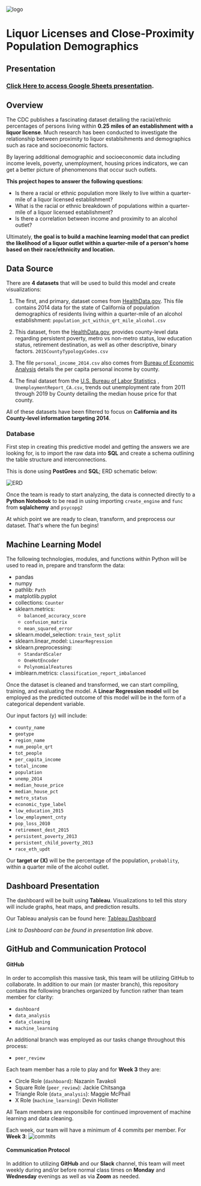 ![logo](./Images/liquor_license.jpeg)
# Liquor Licenses and Close-Proximity Population Demographics

## Presentation

### [Click Here to access Google Sheets presentation](https://docs.google.com/presentation/d/16BIqBy9ejezUTJsVLJnAEyl2HWQhgAKd4O99gPBHUYY/edit#slide=id.p).

## Overview
The CDC publishes a fascinating dataset detailing the racial/ethnic percentages of persons living within **0.25 miles of an establishment with a liquor license**. Much research has been conducted to investigate the relationship between proximity to liquor establsihments and demographics such as race and socioeconomic factors.

By layering additional demographic and socioeconomic data including income levels, poverty, unemployment, housing prices indicators, we can get a better picture of phenomenons that occur such outlets.

**This project hopes to answer the following questions**:

* Is there a racial or ethnic population more likely to live within a quarter-mile of a liquor licensed establishment?
* What is the racial or ethnic breakdown of populations within a quarter-mile of a liquor licensed establishment?
* Is there a correlation between income and proximity to an alcohol outlet?

Ultimately, **the goal is to build a machine learning model that can predict the likelihood of a liquor outlet within a quarter-mile of a person's home based on their race/ethnicity and location.**

## Data Source
There are **4 datasets** that will be used to build this model and create visualizations:

1. The first, and primary, dataset comes from [HealthData.gov](https://healthdata.gov/dataset/population-percentage-within-quarter-mile-alcohol-outlets). This file contains 2014 data for the state of California of population demographics of residents living within a quarter-mile of an alcohol establishment: ```population_pct_within_qrt_mile_alcohol.csv```
 
1. This dataset, from the [HealthData.gov](https://healthdata.gov/dataset/population-percentage-within-quarter-mile-alcohol-outlets), provides county-level data regarding persistent poverty, metro vs non-metro status, low education status, retirement destination, as well as other descriptive, binary factors. ```2015CountyTypologyCodes.csv```
 
1. The file ```personal_income_2014.csv``` also comes from [Bureau of Economic Analysis](https://apps.bea.gov/regional/histdata/) details the per capita personal income by county.

2. The final dataset from the [U.S. Bureau of Labor Statistics](https://www.bls.gov/lau/) , ```UnemploymentReport_CA.csv```, trends out unemployment rate from 2011 through 2019 by County detailing the median house price for that county.

All of these datasets have been filtered to focus on **California and its County-level information targeting 2014**.

### Database
First step in creating this predictive model and getting the answers we are looking for, is to import the raw data into **SQL** and create a schema outlining the table structure and interconnections.

This is done using **PostGres** and **SQL**; ERD schematic below:

![ERD](./Images/erd.png)

Once the team is ready to start analyzing, the data is connected directly to a **Python Notebook** to be read in using importing ```create_engine``` and ```func``` from **sqlalchemy** and ```psycopg2```

At which point we are ready to clean, transform, and preprocess our dataset. That's where the fun begins!

## Machine Learning Model
The following technologies, modules, and functions within Python will be used to read in, prepare and transform the data:

* pandas
* numpy
* pathlib: ```Path```
* matplotlib.pyplot
* collections: ```Counter```
* sklearn.metrics: 
	* ```balanced_accuracy_score```
	* ```confusion_matrix```
	*  ```mean_squared_error```
* sklearn.model_selection: ```train_test_split```
* sklearn.linear_model: ```LinearRegression```
* sklearn.preprocessing: 
	* ```StandardScaler```
	* ```OneHotEncoder```
	*  ```PolynomialFeatures```
* imblearn.metrics: ```classification_report_imbalanced```


Once the dataset is cleaned and transformed, we can start compiling, training, and evaluating the model. A **Linear Regression model** will be employed as the predicted outcome of this model will be in the form of a categorical dependent variable.

Our input factors (y) will include:

 
* ```county_name``` 
* ```geotype```                        
* ```region_name```   
* ```num_people_qrt```                 
* ```tot_people```                     
* ```per_capita_income```              
* ```total_income```                   
* ```population```                     
* ```unemp_2014```                     
* ```median_house_price```             
* ```median_house_pct```               
* ```metro_status```                   
* ```economic_type_label```            
* ```low_education_2015```             
* ```low_employment_cnty```            
* ```pop_loss_2010```                 
* ```retirement_dest_2015```
* ```persistent_poverty_2013```       
* ```persistent_child_poverty_2013```  
* ```race_eth_updt```                                

Our **target or (X)** will be the percentage of the population, ```probablity```, within a quarter mile of the alcohol outlet.

## Dashboard Presentation
The dashboard will be built using **Tableau**. Visualizations to tell this story will include graphs, heat maps, and prediction results.

Our Tableau analysis can be found here: [Tableau Dashboard
](https://public.tableau.com/profile/nazanin6981#!/vizhome/Alcohol_CA_Final/LiquorLicensesandClose-ProximityPopulationDemographics?publish=yes)

*Link to Dashboard can be found in presentation link above.*

## GitHub and Communication Protocol

#### GitHub
In order to accomplish this massive task, this team will be utilizing GitHub to collaborate. In addition to our main (or master branch), this repository contains the following branches organized by function rather than team member for clarity:

* ```dashboard```
* ```data_analysis``` 
* ```data_cleaning``` 
* ```machine_learning``` 

An additional branch was employed as our tasks change throughout this process:

* ```peer_review```  

Each team member has a role to play and for **Week 3**  they are:

* Circle Role (```dashboard```): Nazanin Tavakoli 
* Square Role (```peer_review```): Jackie Chitsanga
* Triangle Role (```data_analysis```): Maggie McPhail
* X Role (```machine_learning```): Devin Hollister

All Team members are responsibile for continued improvement of machine learning and data cleaning.

Each week, our team will have a minimum of 4 commits per member.  For **Week 3**:
![commits](./Images/week3_commits.png)

#### Communication Protocol
In addition to utilizing **GitHub** and our **Slack** channel, this team will meet weekly during and/or before normal class times on **Monday** and **Wednesday** evenings as well as via **Zoom** as needed.
